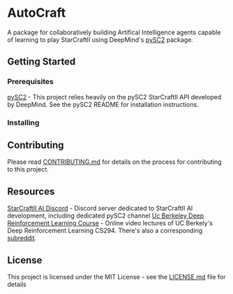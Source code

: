 # AutoCraft
A package for collaboratively building Artifical Intelligence agents capable of learning to play StarCraftII using DeepMind's [pySC2](https://github.com/deepmind/pysc2) package.

## Getting Started


### Prerequisites

[pySC2](https://github.com/deepmind/pysc2) - This project relies heavily on the pySC2 StarCraftII API developed by DeepMind. See the pySC2 README for installation instructions.


### Installing


## Contributing

Please read [CONTRIBUTING.md](CONTRIBUTING.md) for details on the process for contributing to this project.

## Resources

[StarCraftII AI Discord](https://discordapp.com/invite/qTZ65sh) - Discord server dedicated to StarCraftII AI development, including dedicated pySC2 channel
[Uc Berkeley Deep Reinforcement Learning Course](https://www.youtube.com/playlist?list=PLkFD6_40KJIwTmSbCv9OVJB3YaO4sFwkX) - Online video lectures of UC Berkely's Deep Reinforcement Learning CS294. There's also a corresponding [subreddit](https://www.reddit.com/r/berkeleydeeprlcourse).

## License

This project is licensed under the MIT License - see the [LICENSE.md](LICENSE.md) file for details

